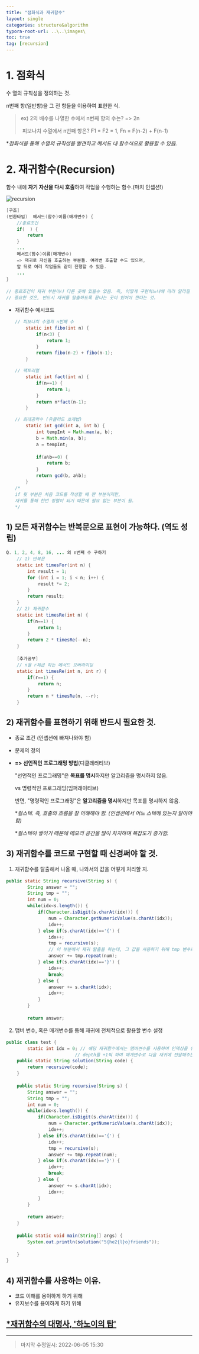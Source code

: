 ```yaml
---
title: "점화식과 재귀함수"
layout: single
categories: structure&algorithm
typora-root-url: ..\..\images\
toc: true
tag: [recursion]
---
```


# 1. 점화식

수 열의 규칙성을 정의하는 것.

n번째 항(일반항)을 그 전 항들을 이용하여 표현한 식.

> ex) 2의 배수를 나열한 수에서 n번째 항의 수는? => 2n
>
> ​      피보나치 수열에서 n번째 항은? F1 = F2 = 1, Fn = F(n-2) + F(n-1)

**점화식을 통해 수열의 규칙성을 발견하고 메서드 내 함수식으로 활용할 수 있음.*

# 2. 재귀함수(Recursion)

함수 내에 **자기 자신을 다시 호출**하여 작업을 수행하는 함수.(마치 인셉션!)

![recursion](..\..\images\recursion.gif)

```java
[구조]
(변환타입)  메서드(함수)이름(매개변수) {
	//종료조건
	if(  ) {
		return
	}
	...
	메서드(함수)이름(매개변수)
	=> 재귀로 자신을 호출하는 부분들. 여러번 호출할 수도 있으며, 
    앞 뒤로 여러 작업들도 같이 진행할 수 있음.
	...
}

// 종료조건이 재귀 부분이나 다른 곳에 있을수 있음. 즉, 어떻게 구현하느냐에 따라 달라질 수 있음.
// 중요한 것은, 반드시 재귀를 탈출하도록 끝나는 곳이 있어야 한다는 것.
```

- 재귀함수 예시코드

  ```java
  // 피보나치 수열의 n번째 수
      static int fibo(int n) {
          if(n<3) {
              return 1;
          }
          return fibo(n-2) + fibo(n-1);
      }
  ```

  ```java
  // 팩토리얼
      static int fact(int n) {
          if(n==1) {
              return 1;
          }
          return n*fact(n-1);
      }
  ```

  ```java
  // 최대공약수 (유클리드 호제법)
      static int gcd(int a, int b) {
          int tempInt = Math.max(a, b);
          b = Math.min(a, b);
          a = tempInt;
          
          if(a%b==0) {
              return b;
          }
          return gcd(b, a%b);
      }
  /*
  if 윗 부분은 처음 코드를 작성할 때 짠 부분이지만, 
  재귀를 통해 한번 정렬이 되기 때문에 필요 없는 부분이 됨.
  */
  ```
  
  

## 1) 모든 재귀함수는 반복문으로 표현이 가능하다. (역도 성립)

```java
Q. 1, 2, 4, 8, 16, ... 의 n번째 수 구하기
    // 1) 반복문
    static int timesFor(int n) {
        int result = 1;
        for (int i = 1; i < n; i++) {
            result *= 2;
        }
        return result;
    }
    // 2) 재귀함수
    static int timesRe(int n) {
        if(n==1) {
            return 1;
        }
        return 2 * timesRe(--n);
    }

	[추가공부]
	// n을 r제곱 하는 메서드 오버라이딩
    static int timesRe(int n, int r) {
        if(r==1) {
            return n;
        }
        return n * timesRe(n, --r);
    }
```



## 2) 재귀함수를 표현하기 위해 반드시 필요한 것.

- 종료 조건 (인셉션에 빠져나와야 함)

- 문제의 정의 

- **=> 선언적인 프로그래밍 방법**(디클래러티브) 

  "선언적인 프로그래밍"은 **목표를 명시**하지만 알고리즘을 명시하지 않음.

  vs 명령적인 프로그래밍(임퍼래이티브)

  반면, "명령적인 프로그래밍"은 **알고리즘을 명시**하지만 목표를 명시하지 않음.

  

  **컬스텍. 즉, 호출의 흐름을 잘 이해해야 함. (인셉션에서 어느 스텍에 있는지 알아야 함)*

  **컬스텍이 쌓이기 때문에 메모리 공간을 많이 차지하며 복잡도가 증가함.*

  

## 3) 재귀함수를 코드로 구현할 때 신경써야 할 것.

1)  재귀함수를 탈출해서 나올 때, 나와서의 값을 어떻게 처리할 지.

```java
public static String recursive(String s) {
        String answer = "";
        String tmp = "";
        int num = 0;
        while(idx<s.length()) {
            if(Character.isDigit(s.charAt(idx))) {
                num = Character.getNumericValue(s.charAt(idx));
                idx++;
            } else if(s.charAt(idx)=='{') {
                idx++;
                tmp = recursive(s); 
                // 이 부분에서 재귀 탈출을 하는데, 그 값을 사용하기 위해 tmp 변수로 받아줌.
                answer += tmp.repeat(num);
            } else if(s.charAt(idx)=='}') {
                idx++;
                break;
            } else {
                answer += s.charAt(idx);
                idx++;
            }
        }

        return answer;
```

2) 맴버 변수, 혹은 매개변수를 통해 재귀에 전체적으로 활용할 변수 설정

```java
public class test {
        static int idx = 0; // 해당 재귀함수에서는 맴버변수를 사용하여 인덱싱을 유지함.
    					  // depth를 +1씩 하여 매개변수로 다음 재귀에 전달해주는 방법도 있음.
    public static String solution(String code) {
        return recursive(code);
    }

    public static String recursive(String s) {
        String answer = "";
        String tmp = "";
        int num = 0;
        while(idx<s.length()) {
            if(Character.isDigit(s.charAt(idx))) {
                num = Character.getNumericValue(s.charAt(idx));
                idx++;
            } else if(s.charAt(idx)=='{') {
                idx++;
                tmp = recursive(s);
                answer += tmp.repeat(num);
            } else if(s.charAt(idx)=='}') {
                idx++;
                break;
            } else {
                answer += s.charAt(idx);
                idx++;
            }
        }

        return answer;
    }

    public static void main(String[] args) {
        System.out.println(solution("5{he2{l}o}friends"));

    }
}
```

## 4) 재귀함수를 사용하는 이유.

- 코드 이해를 용이하게 하기 위해
- 유지보수를 용이하게 하기 위해

## [*재귀함수의 대명사, '하노이의 탑'](https://jiyongyoon.github.io/structure&algorithm/%ED%95%98%EB%85%B8%EC%9D%B4%EC%9D%98%ED%83%91/)

------

> 마지막 수정일시: 2022-06-05 15:30